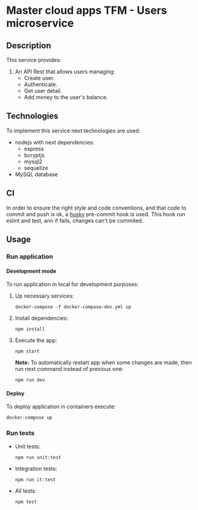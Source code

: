 # Master cloud apps TFM - Users microservice

## Description
This service provides:
1. An API Rest that allows users managing:
   * Create user.
   * Authenticate.
   * Get user detail.
   * Add money to the user's balance.

## Technologies
To implement this service next technologies are used:
* nodejs with next dependencies:
   * express
   * bcryptjs
   * mysql2
   * sequelize
* MySQL database

## CI
In order to ensure the right style and code conventions, and that code to commit and push is ok, a [husky](https://typicode.github.io/husky/#/) pre-commit hook is used. This hook run eslint and test, ann if fails, changes can't be commited.
## Usage
### Run application

#### Development mode
To run application in local for development purposes:
1. Up necessary services:
   ```
   docker-compose -f docker-compose-dev.yml up
   ```
2. Install dependencies:
    ```
    npm install
    ```
3. Execute the app:
   ```
   npm start
   ```
   
   **Note:** To automatically restart app when some changes are made, then run next command instead of previous one:
    ```
    npm run dev
    ```

#### Deploy
To deploy application in containers execute:
```bash
docker-compose up
```

### Run tests
* Unit tests:
  ```
  npm run unit:test
  ```
* Integration tests:
  ```
  npm run it:test
  ```
* All tests:
  ```
  npm test
  ```